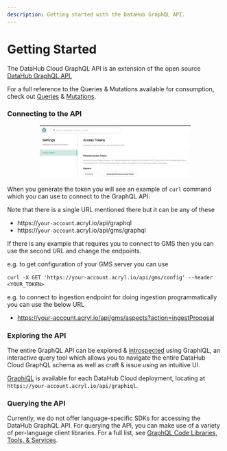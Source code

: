 ```yaml
---
description: Getting started with the DataHub GraphQL API.
---
```


# Getting Started

The DataHub Cloud GraphQL API is an extension of the open source [DataHub GraphQL API.](docs/api/graphql/overview.md)

For a full reference to the Queries & Mutations available for consumption, check out [Queries](graphql/queries.md) & [Mutations](graphql/mutations.md).

### Connecting to the API


<p align="center">
  <img width="70%"  src="https://raw.githubusercontent.com/datahub-project/static-assets/main/imgs/saas/image-(3).png"/>
</p>


When you generate the token you will see an example of `curl` command which you can use to connect to the GraphQL API.

Note that there is a single URL mentioned there but it can be any of these

- https://`your-account`.acryl.io/api/graphql
- https://`your-account`.acryl.io/api/gms/graphql

If there is any example that requires you to connect to GMS then you can use the second URL and change the endpoints.

e.g. to get configuration of your GMS server you can use

```
curl -X GET 'https://your-account.acryl.io/api/gms/config' --header <YOUR_TOKEN>
```

e.g. to connect to ingestion endpoint for doing ingestion programmatically you can use the below URL

- https://your-account.acryl.io/api/gms/aspects?action=ingestProposal

### Exploring the API

The entire GraphQL API can be explored & [introspected](https://graphql.org/learn/introspection/) using GraphiQL, an interactive query tool which allows you to navigate the entire DataHub Cloud GraphQL schema as well as craft & issue using an intuitive UI.

[GraphiQL](https://www.gatsbyjs.com/docs/how-to/querying-data/running-queries-with-graphiql/) is available for each DataHub Cloud deployment, locating at `https://your-account.acryl.io/api/graphiql`.

### Querying the API

Currently, we do not offer language-specific SDKs for accessing the DataHub GraphQL API. For querying the API, you can make use of a variety of per-language client libraries. For a full list, see [GraphQL Code Libraries, Tools, & Services](https://graphql.org/code/).
